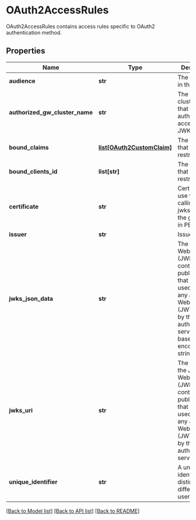 # OAuth2AccessRules

OAuth2AccessRules contains access rules specific to OAuth2 authentication method.
## Properties
Name | Type | Description | Notes
------------ | ------------- | ------------- | -------------
**audience** | **str** | The audience in the JWT. | [optional] 
**authorized_gw_cluster_name** | **str** | The gateway cluster name that is authorized to access JWKeySetURL | [optional] 
**bound_claims** | [**list[OAuth2CustomClaim]**](OAuth2CustomClaim.md) | The claims that login is restricted to. | [optional] 
**bound_clients_id** | **list[str]** | The clients ids that login is restricted to. | [optional] 
**certificate** | **str** | Certificate to use when calling jwks_uri from the gateway. in PEM format | [optional] 
**issuer** | **str** | Issuer URL | [optional] 
**jwks_json_data** | **str** | The JSON Web Key Set (JWKS) that containing the public keys that should be used to verify any JSON Web Token (JWT) issued by the authorization server. base64 encoded string | [optional] 
**jwks_uri** | **str** | The URL to the JSON Web Key Set (JWKS) that containing the public keys that should be used to verify any JSON Web Token (JWT) issued by the authorization server. | [optional] 
**unique_identifier** | **str** | A unique identifier to distinguish different users | [optional] 

[[Back to Model list]](../README.md#documentation-for-models) [[Back to API list]](../README.md#documentation-for-api-endpoints) [[Back to README]](../README.md)


